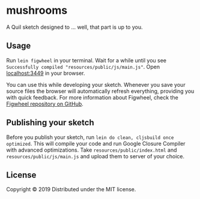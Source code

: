 # mushrooms

A Quil sketch designed to ... well, that part is up to you.

## Usage

Run `lein figwheel` in your terminal. Wait for a while until you see `Successfully compiled "resources/public/js/main.js"`. Open [localhost:3449](http://localhost:3449) in your browser.

You can use this while developing your sketch. Whenever you save your source files the browser will automatically refresh everything, providing you with quick feedback. For more information about Figwheel, check the [Figwheel repository on GitHub](https://github.com/bhauman/lein-figwheel).

## Publishing your sketch

Before you publish your sketch, run `lein do clean, cljsbuild once optimized`. This will compile your code and run Google Closure Compiler with advanced optimizations. Take `resources/public/index.html` and `resources/public/js/main.js` and upload them to server of your choice.

## License

Copyright © 2019
Distributed under the MIT license.
